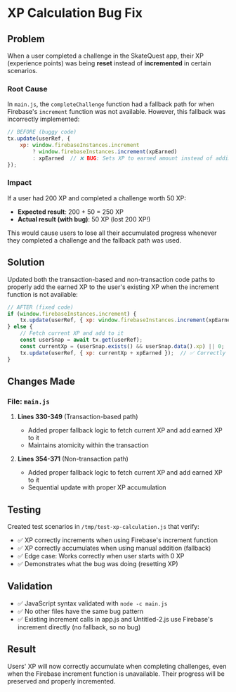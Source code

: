 # XP Calculation Bug Fix

## Problem

When a user completed a challenge in the SkateQuest app, their XP (experience points) was being **reset** instead of **incremented** in certain scenarios.

### Root Cause

In `main.js`, the `completeChallenge` function had a fallback path for when Firebase's `increment` function was not available. However, this fallback was incorrectly implemented:

```javascript
// BEFORE (buggy code)
tx.update(userRef, { 
    xp: window.firebaseInstances.increment 
        ? window.firebaseInstances.increment(xpEarned) 
        : xpEarned  // ❌ BUG: Sets XP to earned amount instead of adding to existing XP
});
```

### Impact

If a user had 200 XP and completed a challenge worth 50 XP:
- **Expected result**: 200 + 50 = 250 XP
- **Actual result (with bug)**: 50 XP (lost 200 XP!)

This would cause users to lose all their accumulated progress whenever they completed a challenge and the fallback path was used.

## Solution

Updated both the transaction-based and non-transaction code paths to properly add the earned XP to the user's existing XP when the increment function is not available:

```javascript
// AFTER (fixed code)
if (window.firebaseInstances.increment) {
    tx.update(userRef, { xp: window.firebaseInstances.increment(xpEarned) });
} else {
    // Fetch current XP and add to it
    const userSnap = await tx.get(userRef);
    const currentXp = (userSnap.exists() && userSnap.data().xp) || 0;
    tx.update(userRef, { xp: currentXp + xpEarned });  // ✅ Correctly adds to existing XP
}
```

## Changes Made

### File: `main.js`

1. **Lines 330-349** (Transaction-based path)
   - Added proper fallback logic to fetch current XP and add earned XP to it
   - Maintains atomicity within the transaction

2. **Lines 354-371** (Non-transaction path)
   - Added proper fallback logic to fetch current XP and add earned XP to it
   - Sequential update with proper XP accumulation

## Testing

Created test scenarios in `/tmp/test-xp-calculation.js` that verify:
- ✅ XP correctly increments when using Firebase's increment function
- ✅ XP correctly accumulates when using manual addition (fallback)
- ✅ Edge case: Works correctly when user starts with 0 XP
- ✅ Demonstrates what the bug was doing (resetting XP)

## Validation

- ✅ JavaScript syntax validated with `node -c main.js`
- ✅ No other files have the same bug pattern
- ✅ Existing increment calls in app.js and Untitled-2.js use Firebase's increment directly (no fallback, so no bug)

## Result

Users' XP will now correctly accumulate when completing challenges, even when the Firebase increment function is unavailable. Their progress will be preserved and properly incremented.
